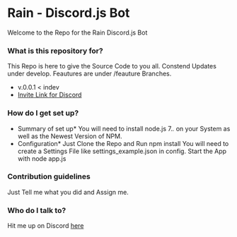 # Rain - Discord.js Bot #

Welcome to the Repo for the Rain Discord.js Bot

### What is this repository for? ###

This Repo is here to give the Source Code to you all. Constend Updates under develop. Feautures are under /feauture Branches.
* v.0.0.1 < indev
* [Invite Link for Discord](https://discordapp.com/oauth2/authorize?client_id=297795379557040128&scope=bot&permissions=8)

### How do I get set up? ###

* Summary of set up*
You will need to install node.js 7.*.* on your System as well as the Newest Version of NPM.
* Configuration*
Just Clone the Repo and Run npm install
You will need to create a Settings File like settings_example.json in config.
Start the App with node app.js

### Contribution guidelines ###

Just Tell me what you did and Assign me.

### Who do I talk to? ###

Hit me up on Discord [here](https://discord.gg/xYjbUhE)
